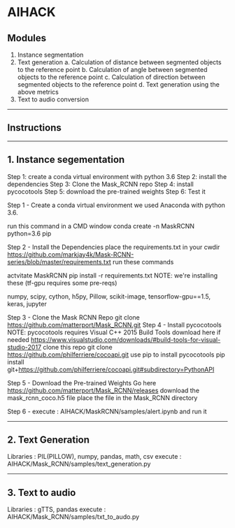 # AIHACK

## Modules

1. Instance segmentation
2. Text generation
  a. Calculation of distance between segmented objects to the reference point
  b. Calculation of angle between segmented objects to the reference point
  c. Calculation of direction between segmented objects to the reference point
  d. Text generation using the above metrics
3. Text to audio conversion

************************************************
## Instructions
************************************************
## 1. Instance segementation

Step 1: create a conda virtual environment with python 3.6
Step 2: install the dependencies
Step 3: Clone the Mask_RCNN repo
Step 4: install pycocotools
Step 5: download the pre-trained weights
Step 6: Test it

Step 1 - Create a conda virtual environment
we used Anaconda with python 3.6.

run this command in a CMD window
conda create -n MaskRCNN python=3.6 pip

Step 2 - Install the Dependencies
place the requirements.txt in your cwdir
https://github.com/markjay4k/Mask-RCNN-series/blob/master/requirements.txt
run these commands

actvitate MaskRCNN
pip install -r requirements.txt
NOTE: we're installing these (tf-gpu requires some pre-reqs)

numpy, scipy, cython, h5py, Pillow, scikit-image, 
tensorflow-gpu==1.5, keras, jupyter

Step 3 - Clone the Mask RCNN Repo
git clone https://github.com/matterport/Mask_RCNN.git
Step 4 - Install pycocotools
NOTE: pycocotools requires Visual C++ 2015 Build Tools
download here if needed https://www.visualstudio.com/downloads/#build-tools-for-visual-studio-2017
clone this repo
git clone https://github.com/philferriere/cocoapi.git
use pip to install pycocotools
pip install git+https://github.com/philferriere/cocoapi.git#subdirectory=PythonAPI

Step 5 - Download the Pre-trained Weights
Go here https://github.com/matterport/Mask_RCNN/releases
download the mask_rcnn_coco.h5 file
place the file in the Mask_RCNN directory

Step 6 -
execute : AIHACK/MaskRCNN/samples/alert.ipynb and run it 
********************************************************
## 2. Text Generation
Libraries : PIL(PILLOW), numpy, pandas, math, csv
execute : AIHACK/Mask_RCNN/samples/text_generation.py
*********************************************************
## 3. Text to audio
Libraries : gTTS, pandas
execute : AIHACK/Mask_RCNN/samples/txt_to_audo.py
